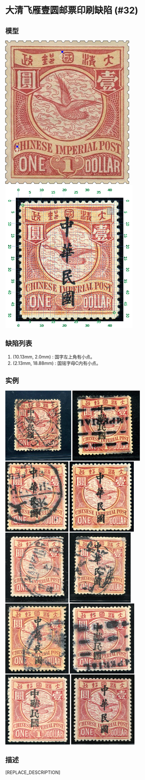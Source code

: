 # 大清飞雁壹圆邮票印刷缺陷 (#32)

## 模型
<img src="model.png" height=450/> <img src="sampling.png" height=450/>

## 缺陷列表
1. (10.13mm, 2.0mm) :  国字左上角有小点。
1. (2.13mm, 18.88mm) :  国铭字母C内有小点。


## 实例
<img src="2010-03-22_00031808013A.jpg" height=220/> <img src="2012-08-04_00067422118A.jpg" height=220/> <img src="2012-08-10_00067629043A.jpg" height=220/> <img src="2012-10-10_00064066217A.jpg" height=220/> <img src="2012-11-05_00072286008A.jpg" height=220/> <img src="2013-04-23_00108871025A.jpg" height=220/> <img src="2014-08-15_00152920011A.jpg" height=220/> <img src="2014-08-31_00154130017A.jpg" height=220/> <img src="2015-08-21_00187370023A.jpg" height=220/> <img src="2016-02-04_00157483003A.jpg" height=220/> 


## 描述
[REPLACE_DESCRIPTION]
